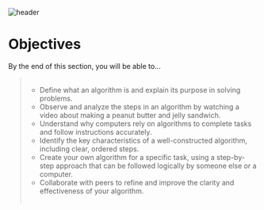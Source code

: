 ![header](assets/header.png)

# Objectives

By the end of this section, you will be able to...
<blockquote>
  <ul style="list-style-type:circle;">
    <br>
    <li>Define what an algorithm is and explain its purpose in solving problems.</li>
    <li>Observe and analyze the steps in an algorithm by watching a video about making a peanut butter and jelly sandwich.</li>
    <li>Understand why computers rely on algorithms to complete tasks and follow instructions accurately.</li>
    <li>Identify the key characteristics of a well-constructed algorithm, including clear, ordered steps.</li>
    <li>Create your own algorithm for a specific task, using a step-by-step approach that can be followed logically by someone else or a computer.</li>
    <li>Collaborate with peers to refine and improve the clarity and effectiveness of your algorithm.</li>
    <br>
  </ul>
</blockquote>  
